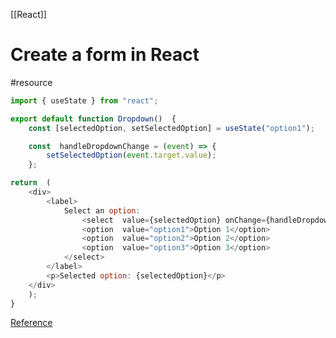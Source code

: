 [[React]]

# Create a form in React
#resource 

```javascript
import { useState } from "react";

export default function Dropdown()  {
	const [selectedOption, setSelectedOption] = useState("option1");

	const  handleDropdownChange = (event) => {
		setSelectedOption(event.target.value);
	};

return  (
	<div>
		<label>
			Select an option:
				<select  value={selectedOption} onChange={handleDropdownChange}>
				<option  value="option1">Option 1</option>
				<option  value="option2">Option 2</option>
				<option  value="option3">Option 3</option>
			</select>
		</label>
		<p>Selected option: {selectedOption}</p>
	</div>
	);
}
```

[Reference](https://www.freecodecamp.org/news/how-to-build-forms-in-react/)